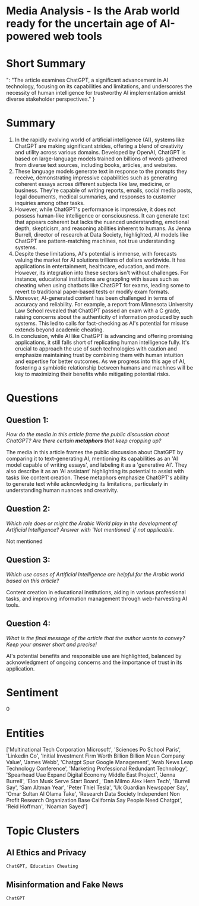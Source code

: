 # Media Analysis - Is the Arab world ready for the uncertain age of AI-powered web tools

# Short Summary
": "The article examines ChatGPT, a significant advancement in AI technology, focusing on its capabilities and limitations, and underscores the necessity of human intelligence for trustworthy AI implementation amidst diverse stakeholder perspectives."
}

# Summary
1. In the rapidly evolving world of artificial intelligence (AI), systems like ChatGPT are making significant strides, offering a blend of creativity and utility across various domains. Developed by OpenAI, ChatGPT is based on large-language models trained on billions of words gathered from diverse text sources, including books, articles, and websites.
2. These language models generate text in response to the prompts they receive, demonstrating impressive capabilities such as generating coherent essays across different subjects like law, medicine, or business. They're capable of writing reports, emails, social media posts, legal documents, medical summaries, and responses to customer inquiries among other tasks.
3. However, while ChatGPT's performance is impressive, it does not possess human-like intelligence or consciousness. It can generate text that appears coherent but lacks the nuanced understanding, emotional depth, skepticism, and reasoning abilities inherent to humans. As Jenna Burrell, director of research at Data Society, highlighted, AI models like ChatGPT are pattern-matching machines, not true understanding systems.
4. Despite these limitations, AI's potential is immense, with forecasts valuing the market for AI solutions trillions of dollars worldwide. It has applications in entertainment, healthcare, education, and more. However, its integration into these sectors isn't without challenges. For instance, educational institutions are grappling with issues such as cheating when using chatbots like ChatGPT for exams, leading some to revert to traditional paper-based tests or modify exam formats.
5. Moreover, AI-generated content has been challenged in terms of accuracy and reliability. For example, a report from Minnesota University Law School revealed that ChatGPT passed an exam with a C grade, raising concerns about the authenticity of information produced by such systems. This led to calls for fact-checking as AI's potential for misuse extends beyond academic cheating.
6. In conclusion, while AI like ChatGPT is advancing and offering promising applications, it still falls short of replicating human intelligence fully. It's crucial to approach the use of such technologies with caution and emphasize maintaining trust by combining them with human intuition and expertise for better outcomes. As we progress into this age of AI, fostering a symbiotic relationship between humans and machines will be key to maximizing their benefits while mitigating potential risks.

# Questions
## Question 1:
*How do the media in this article frame the public discussion about ChatGPT? Are there certain **metaphors** that keep cropping up?*

The media in this article frames the public discussion about ChatGPT by comparing it to text-generating AI, mentioning its capabilities as an 'AI model capable of writing essays', and labeling it as a 'generative AI'. They also describe it as an 'AI assistant' highlighting its potential to assist with tasks like content creation. These metaphors emphasize ChatGPT's ability to generate text while acknowledging its limitations, particularly in understanding human nuances and creativity.
## Question 2:
*Which role does or might the Arabic World play in the development of Artificial Intelligence? Answer with 'Not mentioned' if not applicable.*

Not mentioned
## Question 3:
*Which use cases of Artificial Intelligence are helpful for the Arabic world based on this article?*

Content creation in educational institutions, aiding in various professional tasks, and improving information management through web-harvesting AI tools.
## Question 4:
*What is the final message of the article that the author wants to convey? Keep your answer short and precise!*

AI's potential benefits and responsible use are highlighted, balanced by acknowledgment of ongoing concerns and the importance of trust in its application.

# Sentiment
0

# Entities
['Multinational Tech Corporation Microsoft', 'Sciences Po School Paris', 'Linkedin Co', 'Initial Investment Firm Worth Billion Billion Mean Company Value', 'James Webb', 'Chatgpt Spur Google Management', 'Arab News Leap Technology Conference', 'Marketing Professional Redundant Technology', 'Spearhead Uae Expand Digital Economy Middle East Project', 'Jenna Burrell', 'Elon Musk Serve Start Board', 'Dan Milmo Alex Hern Tech', 'Burrell Say', 'Sam Altman Year', 'Peter Thiel Tesla', 'Uk Guardian Newspaper Say', 'Omar Sultan Al Olama Take', 'Research Data Society Independent Non Profit Research Organization Base California Say People Need Chatgpt', 'Reid Hoffman', 'Noaman Sayed']

# Topic Clusters
## AI Ethics and Privacy
	ChatGPT, Education Cheating
## Misinformation and Fake News
	ChatGPT

